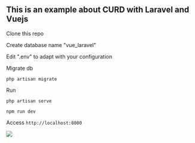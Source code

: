 ## This is an example about CURD with Laravel and Vuejs

Clone this repo

Create database name "vue_laravel"

Edit ".env" to adapt with your configuration

Migrate db

`php artisan migrate`

Run

`php artisan serve`

`npm run dev`

Access `http://localhost:8000`

<img src="http://i.imgur.com/2myHgX8.png">